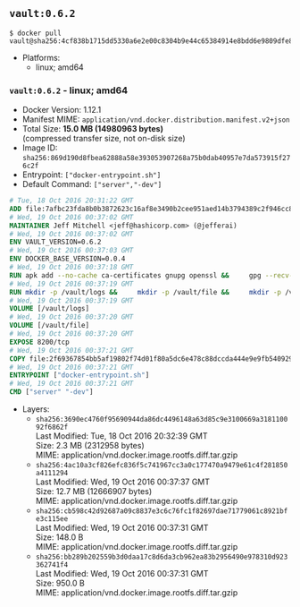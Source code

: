 ## `vault:0.6.2`

```console
$ docker pull vault@sha256:4cf838b1715dd5330a6e2e00c8304b9e44c65384914e8bdd6e9809dfe814299e
```

-	Platforms:
	-	linux; amd64

### `vault:0.6.2` - linux; amd64

-	Docker Version: 1.12.1
-	Manifest MIME: `application/vnd.docker.distribution.manifest.v2+json`
-	Total Size: **15.0 MB (14980963 bytes)**  
	(compressed transfer size, not on-disk size)
-	Image ID: `sha256:869d190d8fbea62888a58e393053907268a75b0dab40957e7da573915f276c2f`
-	Entrypoint: `["docker-entrypoint.sh"]`
-	Default Command: `["server","-dev"]`

```dockerfile
# Tue, 18 Oct 2016 20:31:22 GMT
ADD file:7afbc23fda8b0b3872623c16af8e3490b2cee951aed14b3794389c2f946cc8c7 in / 
# Wed, 19 Oct 2016 00:37:02 GMT
MAINTAINER Jeff Mitchell <jeff@hashicorp.com> (@jefferai)
# Wed, 19 Oct 2016 00:37:02 GMT
ENV VAULT_VERSION=0.6.2
# Wed, 19 Oct 2016 00:37:03 GMT
ENV DOCKER_BASE_VERSION=0.0.4
# Wed, 19 Oct 2016 00:37:18 GMT
RUN apk add --no-cache ca-certificates gnupg openssl &&     gpg --recv-keys 91A6E7F85D05C65630BEF18951852D87348FFC4C &&     mkdir -p /tmp/build &&     cd /tmp/build &&     wget https://releases.hashicorp.com/docker-base/${DOCKER_BASE_VERSION}/docker-base_${DOCKER_BASE_VERSION}_linux_amd64.zip &&     wget https://releases.hashicorp.com/docker-base/${DOCKER_BASE_VERSION}/docker-base_${DOCKER_BASE_VERSION}_SHA256SUMS &&     wget https://releases.hashicorp.com/docker-base/${DOCKER_BASE_VERSION}/docker-base_${DOCKER_BASE_VERSION}_SHA256SUMS.sig &&     gpg --batch --verify docker-base_${DOCKER_BASE_VERSION}_SHA256SUMS.sig docker-base_${DOCKER_BASE_VERSION}_SHA256SUMS &&     grep ${DOCKER_BASE_VERSION}_linux_amd64.zip docker-base_${DOCKER_BASE_VERSION}_SHA256SUMS | sha256sum -c &&     unzip docker-base_${DOCKER_BASE_VERSION}_linux_amd64.zip &&     cp bin/gosu bin/dumb-init /bin &&     wget https://releases.hashicorp.com/vault/${VAULT_VERSION}/vault_${VAULT_VERSION}_linux_amd64.zip &&     wget https://releases.hashicorp.com/vault/${VAULT_VERSION}/vault_${VAULT_VERSION}_SHA256SUMS &&     wget https://releases.hashicorp.com/vault/${VAULT_VERSION}/vault_${VAULT_VERSION}_SHA256SUMS.sig &&     gpg --batch --verify vault_${VAULT_VERSION}_SHA256SUMS.sig vault_${VAULT_VERSION}_SHA256SUMS &&     grep vault_${VAULT_VERSION}_linux_amd64.zip vault_${VAULT_VERSION}_SHA256SUMS | sha256sum -c &&     unzip -d /bin vault_${VAULT_VERSION}_linux_amd64.zip &&     cd /tmp &&     rm -rf /tmp/build &&     apk del gnupg openssl &&     rm -rf /root/.gnupg
# Wed, 19 Oct 2016 00:37:19 GMT
RUN mkdir -p /vault/logs &&     mkdir -p /vault/file &&     mkdir -p /vault/config
# Wed, 19 Oct 2016 00:37:19 GMT
VOLUME [/vault/logs]
# Wed, 19 Oct 2016 00:37:20 GMT
VOLUME [/vault/file]
# Wed, 19 Oct 2016 00:37:20 GMT
EXPOSE 8200/tcp
# Wed, 19 Oct 2016 00:37:21 GMT
COPY file:2f69367854bb5af19802f74d01f80a5dc6e478c88dccda444e9e9fb5409297f8 in /usr/local/bin/docker-entrypoint.sh 
# Wed, 19 Oct 2016 00:37:21 GMT
ENTRYPOINT ["docker-entrypoint.sh"]
# Wed, 19 Oct 2016 00:37:21 GMT
CMD ["server" "-dev"]
```

-	Layers:
	-	`sha256:3690ec4760f95690944da86dc4496148a63d85c9e3100669a318110092f6862f`  
		Last Modified: Tue, 18 Oct 2016 20:32:39 GMT  
		Size: 2.3 MB (2312958 bytes)  
		MIME: application/vnd.docker.image.rootfs.diff.tar.gzip
	-	`sha256:4ac10a3cf826efc836f5c741967cc3a0c177470a9479e61c4f281850a4111294`  
		Last Modified: Wed, 19 Oct 2016 00:37:37 GMT  
		Size: 12.7 MB (12666907 bytes)  
		MIME: application/vnd.docker.image.rootfs.diff.tar.gzip
	-	`sha256:cb598c42d92687a09c8837e3c6c76fc1f82697dae71779061c8921bfe3c115ee`  
		Last Modified: Wed, 19 Oct 2016 00:37:31 GMT  
		Size: 148.0 B  
		MIME: application/vnd.docker.image.rootfs.diff.tar.gzip
	-	`sha256:bb289b202559b3d0daa17c8d6da3cb962ea83b2956490e978310d923362741f4`  
		Last Modified: Wed, 19 Oct 2016 00:37:31 GMT  
		Size: 950.0 B  
		MIME: application/vnd.docker.image.rootfs.diff.tar.gzip
